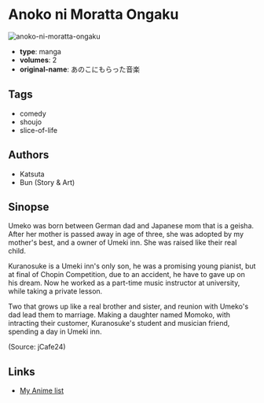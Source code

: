 # Anoko ni Moratta Ongaku

![anoko-ni-moratta-ongaku](https://cdn.myanimelist.net/images/manga/1/38828.jpg)

-   **type**: manga
-   **volumes**: 2
-   **original-name**: あのこにもらった音楽

## Tags

-   comedy
-   shoujo
-   slice-of-life

## Authors

-   Katsuta
-   Bun (Story & Art)

## Sinopse

Umeko was born between German dad and Japanese mom that is a geisha. After her mother is passed away in age of three, she was adopted by my mother's best, and a owner of Umeki inn. She was raised like their real child.

Kuranosuke is a Umeki inn's only son, he was a promising young pianist, but at final of Chopin Competition, due to an accident, he have to gave up on his dream. Now he worked as a part-time music instructor at university, while taking a private lesson.

Two that grows up like a real brother and sister, and reunion with Umeko's dad lead them to marriage. Making a daughter named Momoko, with intracting their customer, Kuranosuke's student and musician friend, spending a day in Umeki inn.

(Source: jCafe24)

## Links

-   [My Anime list](https://myanimelist.net/manga/24051/Anoko_ni_Moratta_Ongaku)
